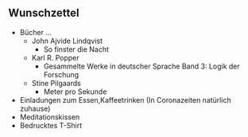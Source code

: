 ## Wunschzettel
* Bücher ...
  * John Ajvide Lindqvist
    * So finster die Nacht
  * Karl R. Popper
    * Gesammelte Werke in deutscher Sprache Band 3: Logik der Forschung
  * Stine Pilgaards
    * Meter pro Sekunde
* Einladungen zum Essen,Kaffeetrinken (In Coronazeiten natürlich zuhause)
* Meditationskissen
* Bedrucktes T-Shirt
